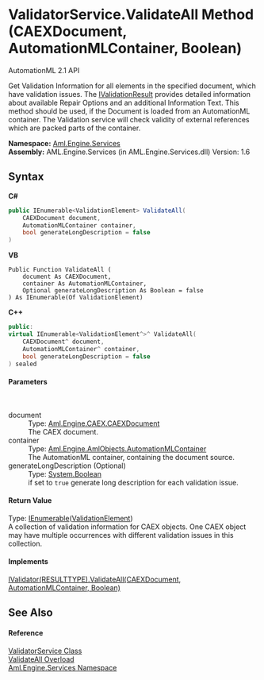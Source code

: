 # ValidatorService.ValidateAll Method (CAEXDocument, AutomationMLContainer, Boolean)
AutomationML 2.1 API 

Get Validation Information for all elements in the specified document, which have validation issues. The <a href="T_Aml_Engine_Services_Interfaces_IValidationResult">IValidationResult</a> provides detailed information about available Repair Options and an additional Information Text. This method should be used, if the Document is loaded from an AutomationML container. The Validation service will check validity of external references which are packed parts of the container.

**Namespace:**&nbsp;<a href="N_Aml_Engine_Services">Aml.Engine.Services</a><br />**Assembly:**&nbsp;AML.Engine.Services (in AML.Engine.Services.dll) Version: 1.6

## Syntax

**C#**<br />
``` C#
public IEnumerable<ValidationElement> ValidateAll(
	CAEXDocument document,
	AutomationMLContainer container,
	bool generateLongDescription = false
)
```

**VB**<br />
``` VB
Public Function ValidateAll ( 
	document As CAEXDocument,
	container As AutomationMLContainer,
	Optional generateLongDescription As Boolean = false
) As IEnumerable(Of ValidationElement)
```

**C++**<br />
``` C++
public:
virtual IEnumerable<ValidationElement^>^ ValidateAll(
	CAEXDocument^ document, 
	AutomationMLContainer^ container, 
	bool generateLongDescription = false
) sealed
```


#### Parameters
&nbsp;<dl><dt>document</dt><dd>Type: <a href="T_Aml_Engine_CAEX_CAEXDocument">Aml.Engine.CAEX.CAEXDocument</a><br />The CAEX document.</dd><dt>container</dt><dd>Type: <a href="T_Aml_Engine_AmlObjects_AutomationMLContainer">Aml.Engine.AmlObjects.AutomationMLContainer</a><br />The AutomationML container, containing the document source.</dd><dt>generateLongDescription (Optional)</dt><dd>Type: <a href="https://docs.microsoft.com/dotnet/api/system.boolean" target="_parent" rel="noopener noreferrer">System.Boolean</a><br />if set to `true` generate long description for each validation issue.</dd></dl>

#### Return Value
Type: <a href="https://docs.microsoft.com/dotnet/api/system.collections.generic.ienumerable-1" target="_parent" rel="noopener noreferrer">IEnumerable</a>(<a href="T_Aml_Engine_Services_ValidationElement">ValidationElement</a>)<br />A collection of validation information for CAEX objects. One CAEX object may have multiple occurrences with different validation issues in this collection.

#### Implements
<a href="M_Aml_Engine_Services_Interfaces_IValidator_1_ValidateAll">IValidator(RESULTTYPE).ValidateAll(CAEXDocument, AutomationMLContainer, Boolean)</a><br />

## See Also


#### Reference
<a href="T_Aml_Engine_Services_ValidatorService">ValidatorService Class</a><br /><a href="Overload_Aml_Engine_Services_ValidatorService_ValidateAll">ValidateAll Overload</a><br /><a href="N_Aml_Engine_Services">Aml.Engine.Services Namespace</a><br />